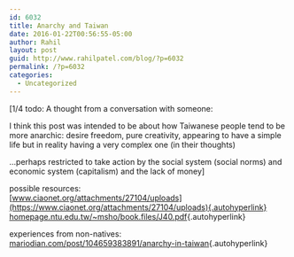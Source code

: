```yaml
---
id: 6032
title: Anarchy and Taiwan
date: 2016-01-22T00:56:55-05:00
author: Rahil
layout: post
guid: http://www.rahilpatel.com/blog/?p=6032
permalink: /?p=6032
categories:
  - Uncategorized
---
```

[1/4 todo: A thought from a conversation with someone:

I think this post was intended to be about how Taiwanese people tend to be more anarchic: desire freedom, pure creativity, appearing to have a simple life but in reality having a very complex one (in their thoughts)

&#8230;perhaps restricted to take action by the social system (social norms) and economic system (capitalism) and the lack of money]

possible resources:  
[www.ciaonet.org/attachments/27104/uploads](https://www.ciaonet.org/attachments/27104/uploads){.autohyperlink}  
[homepage.ntu.edu.tw/~msho/book.files/J40.pdf](http://homepage.ntu.edu.tw/~msho/book.files/J40.pdf){.autohyperlink}

experiences from non-natives:  
[mariodian.com/post/104659383891/anarchy-in-taiwan](http://mariodian.com/post/104659383891/anarchy-in-taiwan){.autohyperlink}